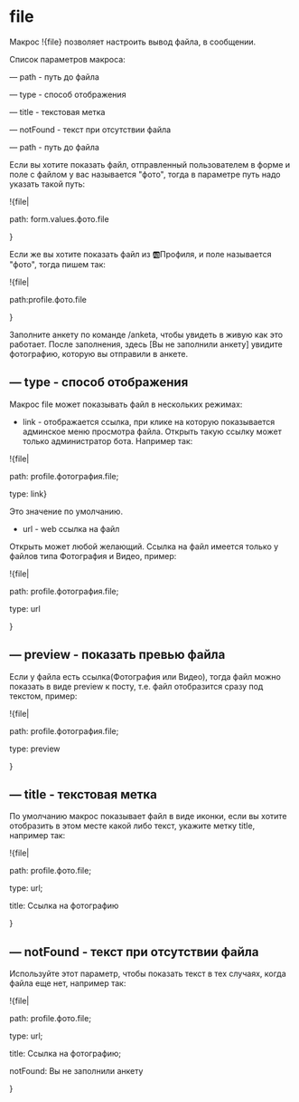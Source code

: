 # file
Макрос !{file} позволяет настроить вывод файла, в сообщении.



Список параметров макроса:

— path - путь до файла

— type - способ отображения

— title - текстовая метка

— notFound - текст при отсутствии файла



— path - путь до файла

Если вы хотите показать файл, отправленный пользователем в форме и поле с файлом у вас называется "фото", тогда в параметре путь надо указать такой путь:

!{file|

 path: form.values.фото.file

}



Если же вы хотите показать файл из 🆎Профиля, и поле называется "фото", тогда пишем так:

!{file|

 path:profile.фото.file

}

Заполните анкету по команде /anketa, чтобы увидеть в живую как это работает. После заполнения, здесь [Вы не заполнили анкету] увидите фотографию, которую вы отправили в анкете.


## — type - способ отображения

Макрос file может показывать файл в нескольких режимах:
 * link - отображается ссылка, при клике на которую показывается админское меню просмотра файла. Открыть такую ссылку может только администратор бота. Например так:

!{file|

 path: profile.фотография.file;

 type: link}

Это значение по умолчанию.
* url - web ссылка на файл

Открыть может любой желающий. Ссылка на файл имеется только у файлов типа Фотография и Видео, пример:

!{file|

 path: profile.фотография.file;

 type: url

}
## — preview - показать превью файла

Если у файла есть ссылка(Фотография или Видео), тогда файл можно показать в виде preview к посту, т.е. файл отобразится сразу под текстом, пример:

!{file|

 path: profile.фотография.file;

 type: preview

}


## — title - текстовая метка

По умолчанию макрос показывает файл в виде иконки, если вы хотите отобразить в этом месте какой либо текст, укажите метку title, например так:

!{file|

 path: profile.фото.file;

 type: url;

 title: Ссылка на фотографию

}


## — notFound - текст при отсутствии файла

Используйте этот параметр, чтобы показать текст в тех случаях, когда файла еще нет, например так:

!{file|

 path: profile.фото.file;

 type: url;

 title: Ссылка на фотографию;

 notFound: Вы не заполнили анкету

}
